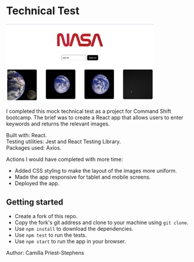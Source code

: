 # Technical Test

<img src="src/img/Screenshot.png" alt="Screenshot of Technical Test interface" title="Technical Test" width="400px"><br>

I completed this mock technical test as a project for Command Shift bootcamp. The brief was to create a React app that allows users to enter keywords and returns the relevant images.

Built with: React.<br>
Testing utilities: Jest and React Testing Library.<br>
Packages used: Axios.<br>

Actions I would have completed with more time:
- Added CSS styling to make the layout of the images more uniform.
- Made the app responsive for tablet and mobile screens.
- Deployed the app.

## Getting started

- Create a fork of this repo.
- Copy the fork's git address and clone to your machine using `git clone`. 
- Use `npm install` to download the dependencies.
- Use `npm test` to run the tests.
- Use `npm start` to run the app in your browser.

Author: Camilla Priest-Stephens

